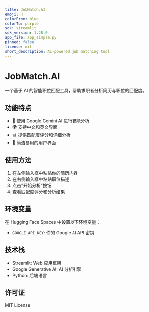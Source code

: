 ```yaml
---
title: JobMatch.AI
emoji: 💼
colorFrom: blue
colorTo: purple
sdk: streamlit
sdk_version: 1.28.0
app_file: app_simple.py
pinned: false
license: mit
short_description: AI-powered job matching tool
---
```


# JobMatch.AI

一个基于 AI 的智能职位匹配工具，帮助求职者分析简历与职位的匹配度。

## 功能特点

- 🤖 使用 Google Gemini AI 进行智能分析
- 🌍 支持中文和英文界面
- 📊 提供匹配度评分和详细分析
- 💼 简洁易用的用户界面

## 使用方法

1. 在左侧输入框中粘贴你的简历内容
2. 在右侧输入框中粘贴职位描述
3. 点击"开始分析"按钮
4. 查看匹配度评分和分析结果

## 环境变量

在 Hugging Face Spaces 中设置以下环境变量：

- `GOOGLE_API_KEY`: 你的 Google AI API 密钥

## 技术栈

- Streamlit: Web 应用框架
- Google Generative AI: AI 分析引擎
- Python: 后端语言

## 许可证

MIT License